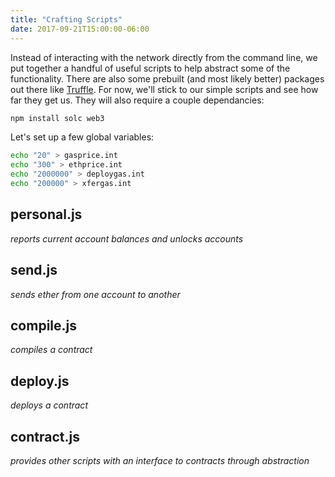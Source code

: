 ```yaml
---
title: "Crafting Scripts"
date: 2017-09-21T15:00:00-06:00
---
```

Instead of interacting with the network directly from the command line, we put together a handful of useful scripts to help abstract some of the functionality. There are also some prebuilt (and most likely better) packages out there like <a href="http://truffleframework.com/" target="_blank">Truffle</a>. For now, we'll stick to our simple scripts and see how far they get us. They will also require a couple dependancies:

```bash
npm install solc web3
```

Let's set up a few global variables:
```bash
echo "20" > gasprice.int
echo "300" > ethprice.int
echo "2000000" > deploygas.int
echo "200000" > xfergas.int
```
<!--
lib.js
------------------
*brings in global variables and prepares helper functions and dependancies*
-->



personal.js
------------------
*reports current account balances and unlocks accounts*

<!--RQC CODE javascript personal.js -->


send.js
------------------
*sends ether from one account to another*

<!--RQC CODE javascript send.js -->

compile.js
------------------
*compiles a contract*

<!--RQC CODE javascript compile.js -->

deploy.js
------------------
*deploys a contract*

<!--RQC CODE javascript deploy.js -->

contract.js
------------------
*provides other scripts with an interface to contracts through abstraction*

<!--RQC CODE javascript contract.js -->
